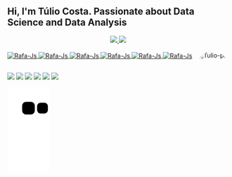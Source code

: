 ## Hi, I'm Túlio Costa. Passionate about Data Science and Data Analysis
<div align="center">
  <a href="https://github.com/Tuliotdct">
  <img height="180em" src="https://github-readme-stats.vercel.app/api?username=Tuliotdct&show_icons=true&theme=dracula&include_all_commits=true&count_private=true"/>
  <img height="180em" src="https://github-readme-stats.vercel.app/api/top-langs/?username=Tuliotdct&layout=compact&langs_count=7&theme=dracula"/>
</div>
  
<div style="display: inline_block"><br>
  <img align="center" alt="Rafa-Js" height="50" width="50" src="https://img.icons8.com/color/48/000000/python--v1.png">
  <img align="center" alt="Rafa-Js" height="50" width="50" src="https://img.icons8.com/color/48/000000/microsoft-sql-server.png">
  <img align="center" alt="Rafa-Js" height="50" width="50" src="https://img.icons8.com/color/48/000000/oracle-logo.png">
  <img align="center" alt="Rafa-Js" height="50" width="50" src="https://img.icons8.com/color/48/000000/power-bi.png">
   <img align="center" alt="Rafa-Js" height="50" width="50" src="https://img.icons8.com/color/48/000000/tableau-software.png">
   <img align="center" alt="Rafa-Js" height="50" width="50" src="https://img.icons8.com/fluency/48/000000/visual-studio.png">
  
 
  
  
  <img align="right" alt="Tulio-pic" height="150" style="border-radius:50px;" src="https://media.giphy.com/media/dWesBcTLavkZuG35MI/giphy.gif?width=676&height=676">
</div>
  
  ##
 
<div> 
  <a href="https://www.youtube.com/channel/UC_-uuuZbY0AAt9CViNzvc-Q" target="_blank"><img src="https://img.shields.io/badge/YouTube-FF0000?style=for-the-badge&logo=youtube&logoColor=white" target="_blank"></a>
  <a href="https://instagram.com/rafaballerini" target="_blank"><img src="https://img.shields.io/badge/-Instagram-%23E4405F?style=for-the-badge&logo=instagram&logoColor=white" target="_blank"></a>
 	<a href="https://www.twitch.tv/rafaballerinii" target="_blank"><img src="https://img.shields.io/badge/Twitch-9146FF?style=for-the-badge&logo=twitch&logoColor=white" target="_blank"></a>
 <a href="https://discord.gg/wagxzStdcR" target="_blank"><img src="https://img.shields.io/badge/Discord-7289DA?style=for-the-badge&logo=discord&logoColor=white" target="_blank"></a> 
  <a href = "mailto:contatorafaballerini@gmail.com"><img src="https://img.shields.io/badge/-Gmail-%23333?style=for-the-badge&logo=gmail&logoColor=white" target="_blank"></a>
  <a href="https://www.linkedin.com/in/rafaella-ballerini-45875016a" target="_blank"><img src="https://img.shields.io/badge/-LinkedIn-%230077B5?style=for-the-badge&logo=linkedin&logoColor=white" target="_blank"></a> 
 
  ![Snake animation](https://github.com/rafaballerini/rafaballerini/blob/output/github-contribution-grid-snake.svg)
 
</div>
